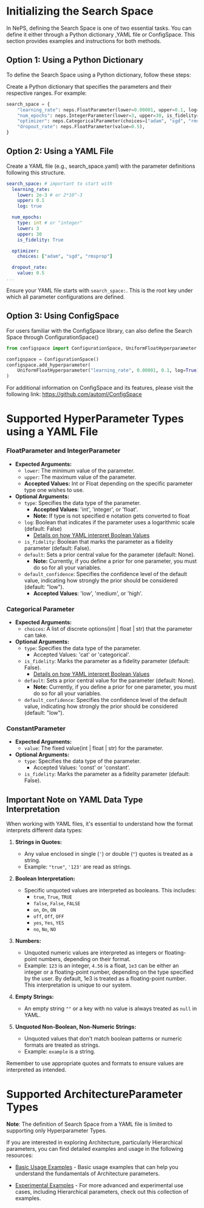 # Initializing the Search Space

In NePS, defining the Search Space is one of two essential tasks. You can define it either through a Python dictionary
,YAML file or ConfigSpace. This section provides examples and instructions for both methods.

## Option 1: Using a Python Dictionary

To define the Search Space using a Python dictionary, follow these steps:

Create a Python dictionary that specifies the parameters and their respective ranges. For example:

```python
search_space = {
    "learning_rate": neps.FloatParameter(lower=0.00001, upper=0.1, log=True),
    "num_epochs": neps.IntegerParameter(lower=3, upper=30, is_fidelity=True),
    "optimizer": neps.CategoricalParameter(choices=["adam", "sgd", "rmsprop"]),
    "dropout_rate": neps.FloatParameter(value=0.5),
}
```

## Option 2: Using a YAML File

Create a YAML file (e.g., search_space.yaml) with the parameter definitions following this structure.

```yaml
search_space: # important to start with
  learning_rate:
    lower: 2e-3 # or 2*10^-3
    upper: 0.1
    log: true

  num_epochs:
    type: int # or "integer"
    lower: 3
    upper: 30
    is_fidelity: True

  optimizer:
    choices: ["adam", "sgd", "rmsprop"]

  dropout_rate:
    value: 0.5
...
```

Ensure your YAML file starts with `search_space:`.
This is the root key under which all parameter configurations are defined.

## Option 3: Using ConfigSpace

For users familiar with the ConfigSpace library, can also define the Search Space through
ConfigurationSpace()

```python
from configspace import ConfigurationSpace, UniformFloatHyperparameter

configspace = ConfigurationSpace()
configspace.add_hyperparameter(
    UniformFloatHyperparameter("learning_rate", 0.00001, 0.1, log=True)
)
```

For additional information on ConfigSpace and its features, please visit the following link:
https://github.com/automl/ConfigSpace

# Supported HyperParameter Types using a YAML File

### FloatParameter and IntegerParameter

- **Expected Arguments:**
  - `lower`: The minimum value of the parameter.
  - `upper`: The maximum value of the parameter.
  - **Accepted Values:** Int or Float depending on the specific parameter type one wishes to use.
- **Optional Arguments:**
  - `type`: Specifies the data type of the parameter.
    - **Accepted Values**: 'int', 'integer', or 'float'.
    - **Note:** If type is not specified e notation gets converted to float
  - `log`: Boolean that indicates if the parameter uses a logarithmic scale (default: False)
    - [Details on how YAML interpret Boolean Values](#important-note-on-yaml-string-and-boolean-interpretation)
  - `is_fidelity`: Boolean that marks the parameter as a fidelity parameter (default: False).
  - `default`: Sets a prior central value for the parameter (default: None).
    - **Note:** Currently, if you define a prior for one parameter, you must do so for all your variables.
  - `default_confidence`: Specifies the confidence level of the default value,
    indicating how strongly the prior
    should be considered (default: "low").
    - **Accepted Values**: 'low', 'medium', or 'high'.

### Categorical Parameter

- **Expected Arguments:**
  - `choices`: A list of discrete options(int | float | str) that the parameter can take.
- **Optional Arguments:**
  - `type`: Specifies the data type of the parameter.
    - Accepted Values: 'cat' or 'categorical'.
  - `is_fidelity`: Marks the parameter as a fidelity parameter (default: False).
    - [Details on how YAML interpret Boolean Values](#important-note-on-yaml-string-and-boolean-interpretation)
  - `default`: Sets a prior central value for the parameter (default: None).
    - **Note:** Currently, if you define a prior for one parameter, you must do so for all your variables.
  - `default_confidence`: Specifies the confidence level of the default value,
    indicating how strongly the prior
    should be considered (default: "low").

### ConstantParameter

- **Expected Arguments:**
  - `value`: The fixed value(int | float | str) for the parameter.
- **Optional Arguments:**
  - `type`: Specifies the data type of the parameter.
    - Accepted Values: 'const' or 'constant'.
  - `is_fidelity`: Marks the parameter as a fidelity parameter (default: False).

## Important Note on YAML Data Type Interpretation

When working with YAML files, it's essential to understand how the format interprets different data types:

1. **Strings in Quotes:**

   - Any value enclosed in single (`'`) or double (`"`) quotes is treated as a string.
   - Example: `"true"`, `'123'` are read as strings.

1. **Boolean Interpretation:**

   - Specific unquoted values are interpreted as booleans. This includes:
     - `true`, `True`, `TRUE`
     - `false`, `False`, `FALSE`
     - `on`, `On`, `ON`
     - `off`, `Off`, `OFF`
     - `yes`, `Yes`, `YES`
     - `no`, `No`, `NO`

1. **Numbers:**

   - Unquoted numeric values are interpreted as integers or floating-point numbers, depending on their format.
   - Example: `123` is an integer, `4.56` is a float, `1e3` can be either an integer or a floating-point number,
     depending on the type specified by the user. By default, 1e3 is treated as a floating-point number.
     This interpretation is unique to our system.

1. **Empty Strings:**

   - An empty string `""` or a key with no value is always treated as `null` in YAML.

1. **Unquoted Non-Boolean, Non-Numeric Strings:**

   - Unquoted values that don't match boolean patterns or numeric formats are treated as strings.
   - Example: `example` is a string.

Remember to use appropriate quotes and formats to ensure values are interpreted as intended.

# Supported ArchitectureParameter Types

**Note**: The definition of Search Space from a YAML file is limited to supporting only Hyperparameter Types.

If you are interested in exploring Architecture, particularly Hierarchical parameters, you can find detailed examples and usage in the following resources:

- [Basic Usage Examples](https://github.com/automl/neps/tree/master/neps_examples/basic_usage) - Basic usage
  examples that can help you understand the fundamentals of Architecture parameters.

- [Experimental Examples](https://github.com/automl/neps/tree/master/neps_examples/experimental) - For more advanced and experimental use cases, including Hierarchical parameters, check out this collection of examples.
